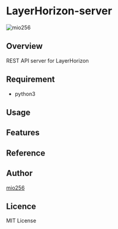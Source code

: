 # LayerHorizon-server

![mio256](https://avatars.githubusercontent.com/u/71450182)

## Overview

REST API server for LayerHorizon

## Requirement

 - python3

## Usage

## Features

## Reference

## Author

[mio256](https://github.com/mio256)

## Licence

MIT License